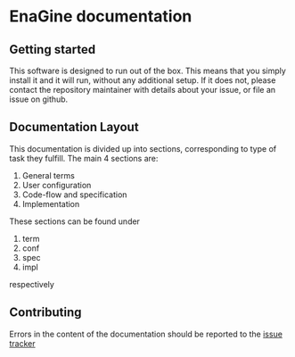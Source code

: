# EnaGine documentation

## Getting started
This software is designed to run out of the box. This means that you simply install it and it will run, without any additional setup. If it does not, please contact the repository maintainer with details about your issue, or file an issue on github.

## Documentation Layout
This documentation is divided up into sections, corresponding to type of task they fulfill. The main 4 sections are:
1. General terms
2. User configuration
3. Code-flow and specification
4. Implementation

These sections can be found under
1. term
2. conf
3. spec
4. impl

respectively

## Contributing
Errors in the content of the documentation should be reported to the [issue tracker](https://github.com/EnaProject/EnaGine/issues)
